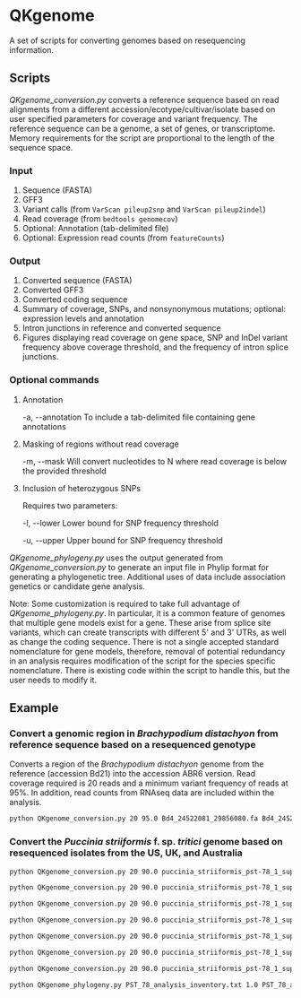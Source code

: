# QKgenome
A set of scripts for converting genomes based on resequencing information.

## Scripts
<i>QKgenome_conversion.py</i> converts a reference sequence based on read alignments from a different accession/ecotype/cultivar/isolate based on user specified parameters for coverage and variant frequency. The reference sequence can be a genome, a set of genes, or transcriptome. Memory requirements for the script are proportional to the length of the sequence space.

### Input
1. Sequence (FASTA)
2. GFF3
3. Variant calls (from `VarScan pileup2snp` and `VarScan pileup2indel`)
4. Read coverage (from `bedtools genomecov`)
5. Optional: Annotation (tab-delimited file)
6. Optional: Expression read counts (from `featureCounts`)

### Output
1. Converted sequence (FASTA)
2. Converted GFF3
3. Converted coding sequence
4. Summary of coverage, SNPs, and nonsynonymous mutations; optional: expression levels and annotation
5. Intron junctions in reference and converted sequence
6. Figures displaying read coverage on gene space, SNP and InDel variant frequency above coverage threshold, and the frequency of intron splice junctions.

### Optional commands
1. Annotation

   -a, --annotation   To include a tab-delimited file containing gene annotations
2. Masking of regions without read coverage

   -m, --mask         Will convert nucleotides to N where read coverage is below the provided threshold
3. Inclusion of heterozygous SNPs

   Requires two parameters:
   
      -l, --lower     Lower bound for SNP frequency threshold
      
      -u, --upper     Upper bound for SNP frequency threshold

<i>QKgenome_phylogeny.py</i> uses the output generated from <i>QKgenome_conversion.py</i> to generate an input file in Phylip format for generating a phylogenetic tree. Additional uses of data include association genetics or candidate gene analysis.

Note: Some customization is required to take full advantage of <i>QKgenome_phylogeny.py</i>. In particular, it is a common feature of genomes that multiple gene models exist for a gene. These arise from splice site variants, which can create transcripts with different 5' and 3' UTRs, as well as change the coding sequence. There is not a single accepted standard nomenclature for gene models, therefore, removal of potential redundancy in an analysis requires modification of the script for the species specific nomenclature. There is existing code within the script to handle this, but the user needs to modify it.

## Example
### Convert a genomic region in <i>Brachypodium distachyon</i> from reference sequence based on a resequenced genotype
Converts a region of the <i>Brachypodium distachyon</i> genome from the reference (accession Bd21) into the accession ABR6 version. Read coverage required is 20 reads and a minimum variant frequency of reads at 95%. In addition, read counts from RNAseq data are included within the analysis.
```bash
python QKgenome_conversion.py 20 95.0 Bd4_24522081_29856080.fa Bd4_24522081_29856080.gff3 Yrr1_Jer1_sorted.rmdup.pileup2snp.txt Yrr1_Jer1_sorted.rmdup.pileup2indel.txt Yrr1_Jer1_sorted.rmdup.genomecov.txt Yrr1_Jer1 Yrr1_Jer1_reference_Jer1_RNAseq_tophat_readCounts.txt
```

### Convert the <i>Puccinia striiformis</i> f. sp. <i>tritici</i> genome based on resequenced isolates from the US, UK, and Australia
```bash
python QKgenome_conversion.py 20 90.0 puccinia_striiformis_pst-78_1_supercontigs.fasta puccinia_striiformis_pst-78_1_transcripts.gff3 PST_PST_104E137A-_RNAseq_sorted.rmdup.pileup2snp.txt PST_PST_104E137A-_RNAseq_sorted.rmdup.pileup2indel.txt PST_PST_104E137A-_RNAseq_sorted.genomecov.txt PST_78_PST_104E137A-_RNAseq

python QKgenome_conversion.py 20 90.0 puccinia_striiformis_pst-78_1_supercontigs.fasta puccinia_striiformis_pst-78_1_transcripts.gff3 PSH_B012_RNAseq_trimmomatic_sorted.pileup2snp.txt PSH_B012_RNAseq_trimmomatic_sorted.pileup2indel.txt PSH_B012_RNAseq_trimmomatic_sorted.genomecov.txt PST_78_PSH_B012_RNAseq

python QKgenome_conversion.py 20 90.0 puccinia_striiformis_pst-78_1_supercontigs.fasta puccinia_striiformis_pst-78_1_transcripts.gff3 PST_0821_gDNA_trimmomatic_sorted.rmdup.pileup2snp.txt PST_0821_gDNA_trimmomatic_sorted.rmdup.pileup2indel.txt PST_0821_gDNA_trimmomatic_sorted.rmdup.genomecov.txt PST_78_PST_0821_gDNA

python QKgenome_conversion.py 20 90.0 puccinia_striiformis_pst-78_1_supercontigs.fasta puccinia_striiformis_pst-78_1_transcripts.gff3 PST_08501_gDNA_trimmomatic_sorted.rmdup.pileup2snp.txt PST_08501_gDNA_trimmomatic_sorted.rmdup.pileup2indel.txt PST_08501_gDNA_trimmomatic_sorted.rmdup.genomecov.txt PST_78_PST_08501_gDNA

python QKgenome_conversion.py 20 90.0 puccinia_striiformis_pst-78_1_supercontigs.fasta puccinia_striiformis_pst-78_1_transcripts.gff3 PST_1108_gDNA_trimmomatic_sorted.rmdup.pileup2snp.txt PST_1108_gDNA_trimmomatic_sorted.rmdup.pileup2indel.txt PST_1108_gDNA_trimmomatic_sorted.rmdup.genomecov.txt PST_78_PST_1108_gDNA

python QKgenome_conversion.py 20 90.0 puccinia_striiformis_pst-78_1_supercontigs.fasta puccinia_striiformis_pst-78_1_transcripts.gff3 PST_1108_RNAseq_trimmomatic_sorted.pileup2snp.txt PST_1108_RNAseq_trimmomatic_sorted.pileup2indel.txt PST_1108_RNAseq_trimmomatic_sorted.genomecov.txt PST_78_PST_1108_RNAseq

python QKgenome_conversion.py 20 90.0 puccinia_striiformis_pst-78_1_supercontigs.fasta puccinia_striiformis_pst-78_1_transcripts.gff3 PST_78_gDNA_trimmomatic_sorted.rmdup.pileup2snp.txt PST_78_gDNA_trimmomatic_sorted.rmdup.pileup2indel.txt PST_78_gDNA_trimmomatic_sorted.rmdup.genomecov.txt PST_78_PST_78_reference

python QKgenome_phylogeny.py PST_78_analysis_inventory.txt 1.0 PST_78_analysis_information.txt PST_78_analysis_1.0.phy
```
